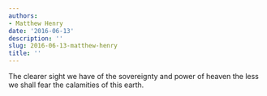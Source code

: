 ```yaml
---
authors:
- Matthew Henry
date: '2016-06-13'
description: ''
slug: 2016-06-13-matthew-henry
title: ''
---
```

The clearer sight we have of the sovereignty and power of heaven the less we shall fear the calamities of this earth.



